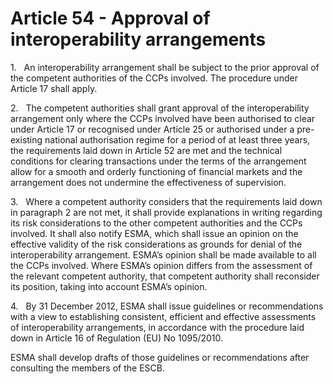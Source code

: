 # Article 54 - Approval of interoperability arrangements


1.   An interoperability arrangement shall be subject to the prior approval of the competent authorities of the CCPs involved. The procedure under Article 17 shall apply.

2.   The competent authorities shall grant approval of the interoperability arrangement only where the CCPs involved have been authorised to clear under Article 17 or recognised under Article 25 or authorised under a pre-existing national authorisation regime for a period of at least three years, the requirements laid down in Article 52 are met and the technical conditions for clearing transactions under the terms of the arrangement allow for a smooth and orderly functioning of financial markets and the arrangement does not undermine the effectiveness of supervision.

3.   Where a competent authority considers that the requirements laid down in paragraph 2 are not met, it shall provide explanations in writing regarding its risk considerations to the other competent authorities and the CCPs involved. It shall also notify ESMA, which shall issue an opinion on the effective validity of the risk considerations as grounds for denial of the interoperability arrangement. ESMA’s opinion shall be made available to all the CCPs involved. Where ESMA’s opinion differs from the assessment of the relevant competent authority, that competent authority shall reconsider its position, taking into account ESMA’s opinion.

4.   By 31 December 2012, ESMA shall issue guidelines or recommendations with a view to establishing consistent, efficient and effective assessments of interoperability arrangements, in accordance with the procedure laid down in Article 16 of Regulation (EU) No 1095/2010.

ESMA shall develop drafts of those guidelines or recommendations after consulting the members of the ESCB.
